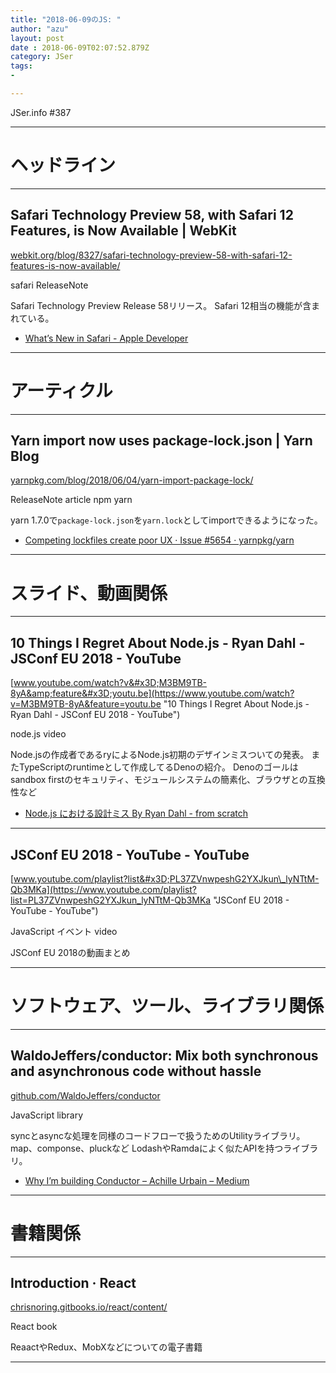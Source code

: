 ```yaml
---
title: "2018-06-09のJS: "
author: "azu"
layout: post
date : 2018-06-09T02:07:52.879Z
category: JSer
tags:
-

---
```


JSer.info #387

----

<h1 class="site-genre">ヘッドライン</h1>

----

## Safari Technology Preview 58, with Safari 12 Features, is Now Available | WebKit
[webkit.org/blog/8327/safari-technology-preview-58-with-safari-12-features-is-now-available/](https://webkit.org/blog/8327/safari-technology-preview-58-with-safari-12-features-is-now-available/ "Safari Technology Preview 58, with Safari 12 Features, is Now Available | WebKit")
<p class="jser-tags jser-tag-icon"><span class="jser-tag">safari</span> <span class="jser-tag">ReleaseNote</span></p>

Safari Technology Preview Release 58リリース。
Safari 12相当の機能が含まれている。

- [What’s New in Safari - Apple Developer](https://developer.apple.com/safari/whats-new/ "What’s New in Safari - Apple Developer")

----
<h1 class="site-genre">アーティクル</h1>

----

## Yarn import now uses package-lock.json | Yarn Blog
[yarnpkg.com/blog/2018/06/04/yarn-import-package-lock/](https://yarnpkg.com/blog/2018/06/04/yarn-import-package-lock/ "Yarn import now uses package-lock.json | Yarn Blog")
<p class="jser-tags jser-tag-icon"><span class="jser-tag">ReleaseNote</span> <span class="jser-tag">article</span> <span class="jser-tag">npm</span> <span class="jser-tag">yarn</span></p>

yarn 1.7.0で`package-lock.json`を`yarn.lock`としてimportできるようになった。

- [Competing lockfiles create poor UX · Issue #5654 · yarnpkg/yarn](https://github.com/yarnpkg/yarn/issues/5654 "Competing lockfiles create poor UX · Issue #5654 · yarnpkg/yarn")

----
<h1 class="site-genre">スライド、動画関係</h1>

----

## 10 Things I Regret About Node.js - Ryan Dahl - JSConf EU 2018 - YouTube
[www.youtube.com/watch?v&#x3D;M3BM9TB-8yA&amp;feature&#x3D;youtu.be](https://www.youtube.com/watch?v=M3BM9TB-8yA&feature=youtu.be "10 Things I Regret About Node.js - Ryan Dahl - JSConf EU 2018 - YouTube")
<p class="jser-tags jser-tag-icon"><span class="jser-tag">node.js</span> <span class="jser-tag">video</span></p>

Node.jsの作成者であるryによるNode.js初期のデザインミスついての発表。
またTypeScriptのruntimeとして作成してるDenoの紹介。
Denoのゴールはsandbox firstのセキュリティ、モジュールシステムの簡素化、ブラウザとの互換性など

- [Node.js における設計ミス By Ryan Dahl - from scratch](http://yosuke-furukawa.hatenablog.com/entry/2018/06/07/080335 "Node.js における設計ミス By Ryan Dahl - from scratch")

----

## JSConf EU 2018 - YouTube - YouTube
[www.youtube.com/playlist?list&#x3D;PL37ZVnwpeshG2YXJkun\_lyNTtM-Qb3MKa](https://www.youtube.com/playlist?list=PL37ZVnwpeshG2YXJkun_lyNTtM-Qb3MKa "JSConf EU 2018 - YouTube - YouTube")
<p class="jser-tags jser-tag-icon"><span class="jser-tag">JavaScript</span> <span class="jser-tag">イベント</span> <span class="jser-tag">video</span></p>

JSConf EU 2018の動画まとめ


----
<h1 class="site-genre">ソフトウェア、ツール、ライブラリ関係</h1>

----

## WaldoJeffers/conductor: Mix both synchronous and asynchronous code without hassle
[github.com/WaldoJeffers/conductor](https://github.com/WaldoJeffers/conductor "WaldoJeffers/conductor: Mix both synchronous and asynchronous code without hassle")
<p class="jser-tags jser-tag-icon"><span class="jser-tag">JavaScript</span> <span class="jser-tag">library</span></p>

syncとasyncな処理を同様のコードフローで扱うためのUtilityライブラリ。
map、componse、pluckなど LodashやRamdaによく似たAPIを持つライブラリ。

- [Why I’m building Conductor – Achille Urbain – Medium](https://medium.com/@achille.urbain/why-im-building-conductor-fa780da821cd "Why I’m building Conductor – Achille Urbain – Medium")

----
<h1 class="site-genre">書籍関係</h1>

----

## Introduction · React
[chrisnoring.gitbooks.io/react/content/](https://chrisnoring.gitbooks.io/react/content/ "Introduction · React")
<p class="jser-tags jser-tag-icon"><span class="jser-tag">React</span> <span class="jser-tag">book</span></p>

ReaactやRedux、MobXなどについての電子書籍


----

